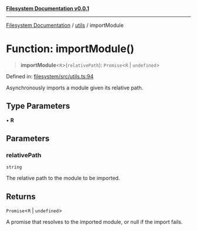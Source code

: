 [**Filesystem Documentation v0.0.1**](../../README.md)

***

[Filesystem Documentation](../../modules.md) / [utils](../README.md) / importModule

# Function: importModule()

> **importModule**\<`R`\>(`relativePath`): `Promise`\<`R` \| `undefined`\>

Defined in: [filesystem/src/utils.ts:94](https://github.com/stonemjs/filesystem/blob/efeed60f59037ce4e839834b4563a29f0eff2a5f/src/utils.ts#L94)

Asynchronously imports a module given its relative path.

## Type Parameters

• **R**

## Parameters

### relativePath

`string`

The relative path to the module to be imported.

## Returns

`Promise`\<`R` \| `undefined`\>

A promise that resolves to the imported module, or null if the import fails.
